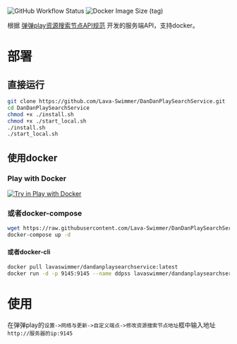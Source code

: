 ![GitHub Workflow Status](https://img.shields.io/github/workflow/status/lava-swimmer/dandanplaysearchservice/CI)
![Docker Image Size (tag)](https://img.shields.io/docker/image-size/lavaswimmer/dandanplaysearchservice/latest)

根据 [弹弹play资源搜索节点API规范](https://github.com/kaedei/dandanplay-libraryindex/blob/master/api/ResourceService.md) 开发的服务端API，支持docker。

# 部署

## 直接运行

```bash
git clone https://github.com/Lava-Swimmer/DanDanPlaySearchService.git
cd DanDanPlaySearchService
chmod +x ./install.sh
chmod +x ./start_local.sh
./install.sh
./start_local.sh
```

## 使用docker

### Play with Docker

[![Try in Play with Docker](https://raw.githubusercontent.com/play-with-docker/stacks/master/assets/images/button.png)](https://labs.play-with-docker.com/?stack=https://raw.githubusercontent.com/Lava-Swimmer/DanDanPlaySearchService/master/docker-compose.yml)

### 或者docker-compose

```bash
wget https://raw.githubusercontent.com/Lava-Swimmer/DanDanPlaySearchService/master/docker-compose.yml
docker-compose up -d
```

#### 或者docker-cli

```bash
docker pull lavaswimmer/dandanplaysearchservice:latest
docker run -d -p 9145:9145 --name ddpss lavaswimmer/dandanplaysearchservice
```

# 使用

在弹弹play的`设置->网络与更新->自定义端点->修改资源搜索节点地址`框中输入地址`http://服务器的ip:9145`
